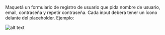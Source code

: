 Maquetá un formulario de registro de usuario que pida nombre de usuario, email, contraseña y repetir contraseña. Cada input deberá tener un ícono delante del placeholder. Ejemplo:

![alt text](https://i.ibb.co/MM4pWnR/Captura-de-pantalla-de-2020-09-11-09-49-06.png 'ejemplo de formulario')

